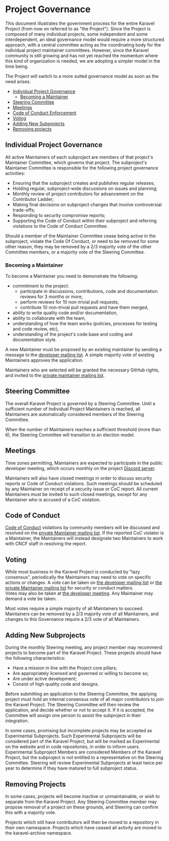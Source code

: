 # Project Governance

This document illustrates the government process for the entire Karavel Project (from now on referred to as "the Project").
Since the Project is composed of many individual projects, some independent and some interdependent, an ideal governance
model would require a more structured approach, with a central committee acting as the coordinating body for the individual
project maintainer committees. However, since the Karavel community is still growing and has not yet reached the momentum
where this kind of organization is needed, we are adopting a simpler model in the time being.

The Project will switch to a more suited governance model as soon as the need arises.

- [Individual Project Governance](#individual-project-governance)
  - [Becoming a Maintainer](#becoming-a-maintainer)
- [Steering Committee](#steering-committee)
- [Meetings](#meetings)
- [Code of Conduct Enforcement](#code-of-conduct)
- [Voting](#voting)
- [Adding New Subprojects](#adding-new-subprojects)
- [Removing projects](#removing-projects)

## Individual Project Governance

All active Maintainers of each subproject are members of that project's Maintainer Committee, which governs that project.
The subproject's Maintainer Committee is responsible for the following project governance activities:

* Ensuring that the subproject creates and publishes regular releases;
* Holding regular, subproject-wide discussions on issues and planning;
* Monthly review of project contributors for advancement on the Contributor Ladder;
* Making final decisions on subproject changes that involve controversial trade-offs;
* Responding to security compromise reports;
* Supporting the Code of Conduct within their subproject and referring violations
  to the Code of Conduct Committee.

Should a member of the Maintainer Committee cease being active in the subproject,
violate the Code Of Conduct, or need to be removed for some other reason, they
may be removed by a 2/3 majority vote of the other Committee members, or a
majority vote of the Steering Committee.

### Becoming a Maintainer

To become a Maintainer you need to demonstrate the following:

* commitment to the project:
  * participate in discussions, contributions, code and documentation reviews
    for 3 months or more,
  * perform reviews for 10 non-trivial pull requests,
  * contribute 10 non-trivial pull requests and have them merged,
* ability to write quality code and/or documentation,
* ability to collaborate with the team,
* understanding of how the team works (policies, processes for testing and code review, etc),
* understanding of the project's code base and coding and documentation style.

A new Maintainer must be proposed by an existing maintainer by sending a message to the
[developer mailing list](https://groups.google.com/g/karavel-dev). A simple majority vote of existing Maintainers
approves the application.

Maintainers who are selected will be granted the necessary GitHub rights,
and invited to the [private maintainer mailing list](https://groups.google.com/u/1/g/karavel-dev-private).

## Steering Committee

The overall Karavel Project is governed by a Steering Committee. Until a sufficient number of Individual Project Maintainers
is reached, all Maintainers are automatically considered members of the Steering Committee.

When the number of Maintainers reaches a sufficient threshold (more than 6), the Steering Committee will transition
to an election model.

## Meetings

Time zones permitting, Maintainers are expected to participate in the public
developer meeting, which occurs monthly on the project [Discord server](https://discord.gg/ZrKBndbmje).

Maintainers will also have closed meetings in order to discuss security reports
or Code of Conduct violations. Such meetings should be scheduled by any
Maintainer on receipt of a security issue or CoC report. All current Maintainers
must be invited to such closed meetings, except for any Maintainer who is
accused of a CoC violation.

## Code of Conduct

[Code of Conduct](./CODE_OF_CONDUCT.md)
violations by community members will be discussed and resolved
on the [private Maintainer mailing list](https://groups.google.com/u/1/g/karavel-developer-private).  If the reported CoC violator
is a Maintainer, the Maintainers will instead designate two Maintainers to work
with CNCF staff in resolving the report.

## Voting

While most business in the Karavel Project is conducted by "lazy consensus", periodically
the Maintainers may need to vote on specific actions or changes.
A vote can be taken on [the developer mailing list](https://groups.google.com/g/karavel-dev) or
[the private Maintainer mailing list](https://groups.google.com/u/1/g/karavel-developer-private) for security or conduct matters.  
Votes may also be taken at [the developer meeting](#meetings).  Any Maintainer may
demand a vote be taken.

Most votes require a simple majority of all Maintainers to succeed. Maintainers
can be removed by a 2/3 majority vote of all Maintainers, and changes to this
Governance require a 2/3 vote of all Maintainers.

## Adding New Subprojects

During the monthly Steering meeting, any project member may recommend projects
to become part of the Karavel Project.  These projects should have the following
characteristics:

* Have a mission in line with the Project core pillars;
* Are appropriately licensed and governed or willing to become so;
* Are under active development;
* Consist of high quality code and designs.

Before submitting an application to the Steering Committee, the applying project
must hold an internal consensus vote of all major contributors to join
the Karavel Project.  The Steering Committee will then review the
application, and decide whether or not to accept it.  If it is accepted, the Committee
will assign one person to assist the subproject in their integration.

In some cases, promising but incomplete projects may be accepted as Experimental
Subprojects.  Such Experimental Subprojects will be considered part of
the Karavel Project, but will be marked as Experimental on the website and in code
repositories, in order to inform users.  Experimental Subproject Members are considered
Members of the Karavel Project, but the subproject is not entitled to a representative on the
Steering Committee.  Steering will review Experimental Subprojects at least twice
per year to determine if they have matured to full subproject status.

## Removing Projects

In some cases, projects will become inactive or unmaintainable, or wish to separate
from the Karavel Project. Any Steering Committee member may propose removal of a project on
these grounds, and Steering can confirm this with a majority vote.

Projects which still have contributors will then be moved to a repository in their
own namespace.  Projects which have ceased all activity are moved to the karavel-archive namespace.
